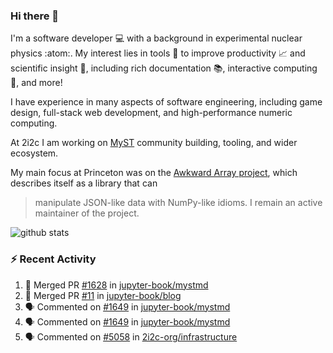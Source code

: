 ### Hi there 👋 

I'm a software developer 💻 with a background in experimental nuclear physics :atom:. My interest lies in tools :wrench: to improve productivity :chart_with_upwards_trend: and scientific insight :telescope:, including rich documentation 📚, interactive computing 🧮, and more! 

I have experience in many aspects of software engineering, including game design, full-stack web development, and high-performance numeric computing. 

At 2i2c I am working on [MyST](https://github.com/jupyter-book/mystmd) community building, tooling, and wider ecosystem. 

My main focus at Princeton was on the [Awkward Array project](awkward-array.org/), which describes itself as a library that can 
> manipulate JSON-like data with NumPy-like idioms. I remain an active maintainer of the project. 

![github stats](https://github-readme-stats.vercel.app/api?username=agoose77&show_icons=true&hide_rank=true&hide_title=true&bg_color=30,e76445,904e95&text_color=efe3ec&icon_color=efe3ec)
<!--
**agoose77/agoose77** is a ✨ _special_ ✨ repository because its `README.md` (this file) appears on your GitHub profile.

Here are some ideas to get you started:

- 🔭 I’m currently working on ...
- 🌱 I’m currently learning ...
- 👯 I’m looking to collaborate on ...
- 🤔 I’m looking for help with ...
- 💬 Ask me about ...
- 📫 How to reach me: ...
- 😄 Pronouns: ...
- ⚡ Fun fact: ...
-->

### :zap: Recent Activity

<!--START_SECTION:activity-->
1. 🎉 Merged PR [#1628](https://github.com/jupyter-book/mystmd/pull/1628) in [jupyter-book/mystmd](https://github.com/jupyter-book/mystmd)
2. 🎉 Merged PR [#11](https://github.com/jupyter-book/blog/pull/11) in [jupyter-book/blog](https://github.com/jupyter-book/blog)
3. 🗣 Commented on [#1649](https://github.com/jupyter-book/mystmd/issues/1649#issuecomment-2483638115) in [jupyter-book/mystmd](https://github.com/jupyter-book/mystmd)
4. 🗣 Commented on [#1649](https://github.com/jupyter-book/mystmd/issues/1649#issuecomment-2483387556) in [jupyter-book/mystmd](https://github.com/jupyter-book/mystmd)
5. 🗣 Commented on [#5058](https://github.com/2i2c-org/infrastructure/issues/5058#issuecomment-2483369240) in [2i2c-org/infrastructure](https://github.com/2i2c-org/infrastructure)
<!--END_SECTION:activity-->
